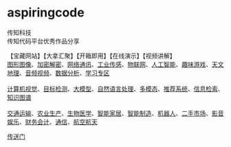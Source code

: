 # aspiringcode
传知科技<br>
传知代码平台优秀作品分享<br>

【宝藏网站】【大拿汇聚】【开箱即用】【在线演示】【视频讲解】<br>
[图形图像](./1/图形图像.md)、[加密解密](./1/加密解密.md)、[网络通讯](./1/网络通讯.md)、[工业传感](./1/工业传感.md)、[物联网](./1/物联网.md)、[人工智能](./1/人工智能.md)、[趣味游戏](./1/趣味游戏.md)、[天文地理](./1/天文地理.md)、[音频视频](./1/音频视频.md)、[数据分析](./1/数据分析.md)、[学习专区](./1/学习专区.md)<br>
<br>
[计算机视觉](./2/计算机视觉.md)、[目标检测](./2/目标检测.md)、[大模型](./2/大模型.md)、[自然语言处理](./2/自然语言处理.md)、[多模态](./2/多模态.md)、[推荐系统](./2/推荐系统.md)、[信息检索](./2/信息检索.md)、[知识图谱](./2/知识图谱.md)<br>
<br>
[交通运输](./3/交通运输.md)、[农业生产](./3/农业生产.md)、[生物医学](./3/生物医学.md)、[智能家居](./3/智能家居.md)、[智能制造](./3/智能制造.md)、[机器人](./3/机器人.md)、[二手市场](./3/二手市场.md)、[影音娱乐](./3/影音娱乐.md)、[财务会计](./3/财务会计.md)、[通信](./3/通信.md)、[航空航天](./3/航空航天.md)<br>

[传送门](https://www.aspiringcode.com?uid=c945f8dc86384801833577cfef22bebd)

